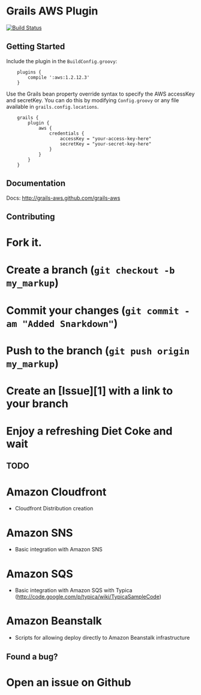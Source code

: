 Grails AWS Plugin
===========
[![Build Status](https://travis-ci.org/grails-aws/grails-aws.png?branch=master)](https://travis-ci.org/grails-aws/grails-aws)

## Getting Started

Include the plugin in the `BuildConfig.groovy`:

        plugins {
            compile ':aws:1.2.12.3'
        }
        
        
Use the Grails bean property override syntax to specify the AWS accessKey and secretKey.  You can do this by modifying `Config.groovy` or any file available in `grails.config.locations`.

        grails {
            plugin {
                aws {
                    credentials {
                        accessKey = "your-access-key-here"
                        secretKey = "your-secret-key-here"
                    }
                }
            }
        }


## Documentation

Docs: http://grails-aws.github.com/grails-aws

Contributing
------------

# Fork it.
# Create a branch (`git checkout -b my_markup`)
# Commit your changes (`git commit -am "Added Snarkdown"`)
# Push to the branch (`git push origin my_markup`)
# Create an [Issue][1] with a link to your branch
# Enjoy a refreshing Diet Coke and wait

## TODO

# Amazon Cloudfront
* Cloudfront Distribution creation
# Amazon SNS

* Basic integration with Amazon SNS

# Amazon SQS
* Basic integration with Amazon SQS with Typica (http://code.google.com/p/typica/wiki/TypicaSampleCode)

# Amazon Beanstalk
* Scripts for allowing deploy directly to Amazon Beanstalk infrastructure
   

## Found a bug?

# Open an issue on Github

